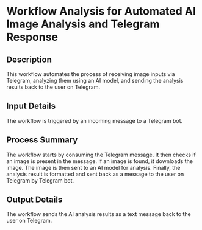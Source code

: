 # Workflow Analysis for Automated AI Image Analysis and Telegram Response

## Description
This workflow automates the process of receiving image inputs via Telegram, analyzing them using an AI model, and sending the analysis results back to the user on Telegram.

## Input Details
The workflow is triggered by an incoming message to a Telegram bot.

## Process Summary
The workflow starts by consuming the Telegram message. It then checks if an image is present in the message. If an image is found, it downloads the image. The image is then sent to an AI model for analysis. Finally, the analysis result is formatted and sent back as a message to the user on Telegram by Telegram bot.

## Output Details
The workflow sends the AI analysis results as a text message back to the user on Telegram.

